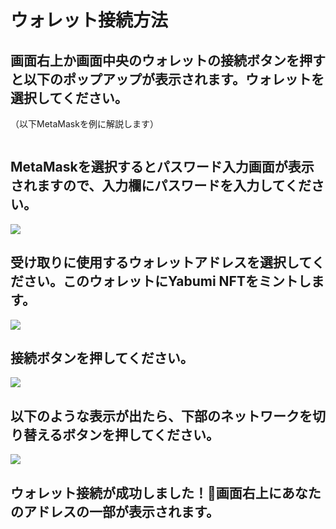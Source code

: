 # ウォレット接続方法

## 画面右上か画面中央のウォレットの接続ボタンを押すと以下のポップアップが表示されます。ウォレットを選択してください。

（以下MetaMaskを例に解説します）

<figure><img src="../../.gitbook/assets/FireShot Capture 046 - Yabumi Minter - www.yabumi.defigeek.xyz.png" alt=""><figcaption></figcaption></figure>

## MetaMaskを選択するとパスワード入力画面が表示されますので、入力欄にパスワードを入力してください。

![](<../../.gitbook/assets/image (14).png>)

## 受け取りに使用するウォレットアドレスを選択してください。このウォレットにYabumi NFTをミントします。

![](<../../.gitbook/assets/image (39).png>)



## 接続ボタンを押してください。

![](<../../.gitbook/assets/image (30).png>)

## 以下のような表示が出たら、下部のネットワークを切り替えるボタンを押してください。

![](<../../.gitbook/assets/image (38).png>)

## ウォレット接続が成功しました！🎉画面右上にあなたのアドレスの一部が表示されます。

<figure><img src="../../.gitbook/assets/FireShot Capture 047 - Yabumi Minter - www.yabumi.defigeek.xyz.png" alt=""><figcaption></figcaption></figure>

##
